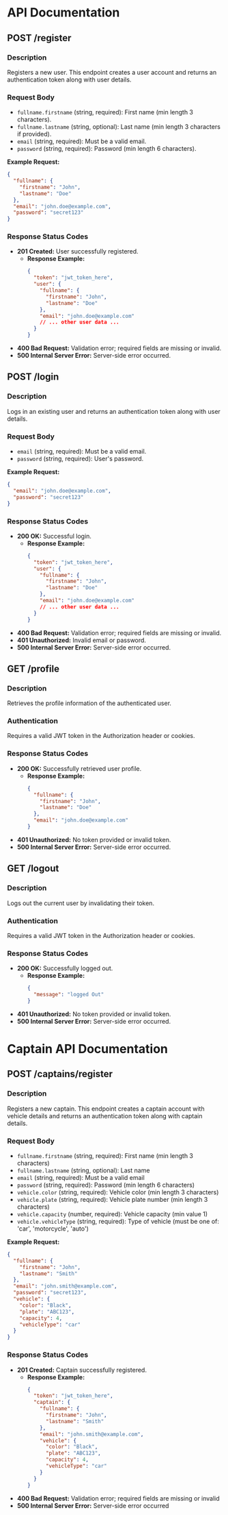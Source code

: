 # API Documentation

## POST /register

### Description
Registers a new user. This endpoint creates a user account and returns an authentication token along with user details.

### Request Body
- `fullname.firstname` (string, required): First name (min length 3 characters).
- `fullname.lastname` (string, optional): Last name (min length 3 characters if provided).
- `email` (string, required): Must be a valid email.
- `password` (string, required): Password (min length 6 characters).

**Example Request:**
```json
{
  "fullname": {
    "firstname": "John",                         
    "lastname": "Doe"
  },
  "email": "john.doe@example.com",
  "password": "secret123"
}
```

### Response Status Codes
- **201 Created:** User successfully registered.
  - **Response Example:**
    ```json
    {
      "token": "jwt_token_here",
      "user": {
        "fullname": {
          "firstname": "John",
          "lastname": "Doe"
        },
        "email": "john.doe@example.com"
        // ... other user data ...
      }
    }
    ```
- **400 Bad Request:** Validation error; required fields are missing or invalid.
- **500 Internal Server Error:** Server-side error occurred.

## POST /login

### Description
Logs in an existing user and returns an authentication token along with user details.

### Request Body
- `email` (string, required): Must be a valid email.
- `password` (string, required): User's password.

**Example Request:**
```json
{
  "email": "john.doe@example.com",
  "password": "secret123"
}
```

### Response Status Codes
- **200 OK:** Successful login.
  - **Response Example:**
    ```json
    {
      "token": "jwt_token_here",
      "user": {
        "fullname": {
          "firstname": "John",
          "lastname": "Doe"
        },
        "email": "john.doe@example.com"
        // ... other user data ...
      }
    }
    ```
- **400 Bad Request:** Validation error; required fields are missing or invalid.
- **401 Unauthorized:** Invalid email or password.
- **500 Internal Server Error:** Server-side error occurred.

## GET /profile

### Description
Retrieves the profile information of the authenticated user.

### Authentication
Requires a valid JWT token in the Authorization header or cookies.

### Response Status Codes
- **200 OK:** Successfully retrieved user profile.
  - **Response Example:**
    ```json
    {
      "fullname": {
        "firstname": "John",
        "lastname": "Doe"
      },
      "email": "john.doe@example.com"
    }
    ```
- **401 Unauthorized:** No token provided or invalid token.
- **500 Internal Server Error:** Server-side error occurred.

## GET /logout

### Description
Logs out the current user by invalidating their token.

### Authentication
Requires a valid JWT token in the Authorization header or cookies.

### Response Status Codes
- **200 OK:** Successfully logged out.
  - **Response Example:**
    ```json
    {
      "message": "logged Out"
    }
    ```
- **401 Unauthorized:** No token provided or invalid token.
- **500 Internal Server Error:** Server-side error occurred.

# Captain API Documentation

## POST /captains/register

### Description
Registers a new captain. This endpoint creates a captain account with vehicle details and returns an authentication token along with captain details.

### Request Body
- `fullname.firstname` (string, required): First name (min length 3 characters)
- `fullname.lastname` (string, optional): Last name
- `email` (string, required): Must be a valid email
- `password` (string, required): Password (min length 6 characters)
- `vehicle.color` (string, required): Vehicle color (min length 3 characters)
- `vehicle.plate` (string, required): Vehicle plate number (min length 3 characters)
- `vehicle.capacity` (number, required): Vehicle capacity (min value 1)
- `vehicle.vehicleType` (string, required): Type of vehicle (must be one of: 'car', 'motorcycle', 'auto')

**Example Request:**
```json
{
  "fullname": {
    "firstname": "John",
    "lastname": "Smith"
  },
  "email": "john.smith@example.com",
  "password": "secret123",
  "vehicle": {
    "color": "Black",
    "plate": "ABC123",
    "capacity": 4,
    "vehicleType": "car"
  }
}
```

### Response Status Codes
- **201 Created:** Captain successfully registered.
  - **Response Example:**
    ```json
    {
      "token": "jwt_token_here",
      "captain": {
        "fullname": {
          "firstname": "John",
          "lastname": "Smith"
        },
        "email": "john.smith@example.com",
        "vehicle": {
          "color": "Black",
          "plate": "ABC123",
          "capacity": 4,
          "vehicleType": "car"
        }
      }
    }
    ```
- **400 Bad Request:** Validation error; required fields are missing or invalid
- **500 Internal Server Error:** Server-side error occurred
